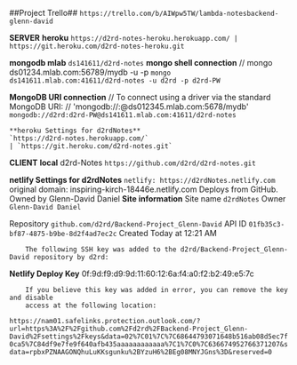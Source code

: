 ##Project Trello##
  `https://trello.com/b/AIWpw5TW/lambda-notesbackend-glenn-david`

**SERVER**
**heroku**
    `https://d2rd-notes-heroku.herokuapp.com/ | https://git.heroku.com/d2rd-notes-heroku.git`
    
**mongodb mlab**
    `ds141611/d2rd-notes`
    **mongo shell connection**
    //  mongo ds01234.mlab.com:56789/mydb -u <dbuser> -p <dbpassword>
    `mongo ds141611.mlab.com:41611/d2rd-notes -u d2rd -p d2rd-PW`

**MongoDB URI connection**
// To connect using a driver via the standard MongoDB URI:
// 'mongodb://<dbuser>:<dbpassword>@ds012345.mlab.com:5678/mydb'
    `mongodb://d2rd:d2rd-PW@ds141611.mlab.com:41611/d2rd-notes`


    **heroku Settings for d2rdNotes**
    `https://d2rd-notes.herokuapp.com/`
    | `https://git.heroku.com/d2rd-notes.git`
    
**CLIENT**
    **local**
        d2rd-Notes
            `https://github.com/d2rd/d2rd-notes.git`

**netlify Settings for d2rdNotes**
    `netlify: https://d2rdNotes.netlify.com`
    original domain: inspiring-kirch-18446e.netlify.com
    Deploys from GitHub. Owned by Glenn-David Daniel
    **Site information**
    Site name
        `d2rdNotes`
Owner
    `Glenn-David Daniel`

Repository
    `github.com/d2rd/Backend-Project_Glenn-David`
API ID
    `01fb35c3-bf87-4875-b9be-8d2f4ad7ec2c`
    Created
        Today at 12:21 AM

        The following SSH key was added to the d2rd/Backend-Project_Glenn-David repository by d2rd:

**Netlify Deploy Key**
        0f:9d:f9:d9:9d:11:60:12:6a:f4:a0:f2:b2:49:e5:7c

        If you believe this key was added in error, you can remove the key and disable
        access at the following location:

`https://nam01.safelinks.protection.outlook.com/?url=https%3A%2F%2Fgithub.com%2Fd2rd%2FBackend-Project_Glenn-David%2Fsettings%2Fkeys&data=02%7C01%7C%7C68644793071648b516ab08d5ec7f0ca5%7C84df9e7fe9f640afb435aaaaaaaaaaaa%7C1%7C0%7C636674952766371207&sdata=rpbxPZNAAGONQhuLuKKsgunku%2BYzuH6%2BEg08MNYJGns%3D&reserved=0`
